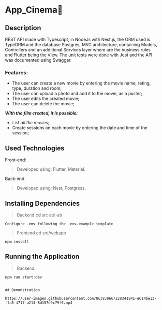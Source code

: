 
# App_Cinema🎥

## Description

REST API made with Typescript, in NodeJs with Nest.js, the ORM used is TypeORM and the database Postgres, MVC architecture, containing Models, Controllers and an additional Services layer where are the business rules and Flutter being the View. The unit tests were done with Jest and the API was documented using Swagger.

### Features:

- The user can create a new movie by entering the movie name, rating, type, duration and room;
- The user can upload a photo and add it to the movie, as a poster;
- The user edits the created movie;    
- The user can delete the movie;          

_**With the film created, it is possible:**_

- _List all the movies;_
- Create sessions on each movie by entering the date and time of the session;

## Used Technologies

Front-end:

> Developed using: Flutter, Material.

Back-end:

> Developed using: Nest, Postgress.


## Installing Dependencies

> Backend cd src api-ab

```npm install
Configure .env following the .env.example template

```

> Frontend cd src/webapp

```
npm install

```

## Running the Application

> Backend

```
npm run start:dev

```

```

## Demonstration

https://user-images.githubusercontent.com/86383966/228341841-e614be13-ffa5-4717-a213-8d157e9c79f9.mp4
